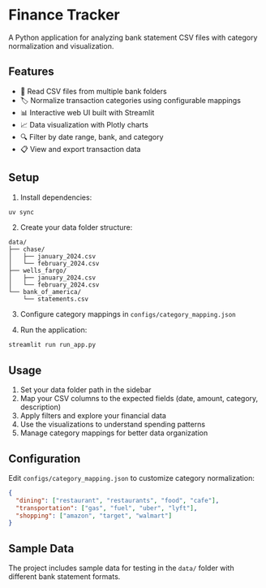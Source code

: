 # Finance Tracker

A Python application for analyzing bank statement CSV files with category normalization and visualization.

## Features

- 📁 Read CSV files from multiple bank folders
- 🏷️ Normalize transaction categories using configurable mappings
- 📊 Interactive web UI built with Streamlit
- 📈 Data visualization with Plotly charts
- 🔍 Filter by date range, bank, and category
- 📋 View and export transaction data

## Setup

1. Install dependencies:
```bash
uv sync
```

2. Create your data folder structure:
```
data/
├── chase/
│   ├── january_2024.csv
│   └── february_2024.csv
├── wells_fargo/
│   ├── january_2024.csv
│   └── february_2024.csv
└── bank_of_america/
    └── statements.csv
```

3. Configure category mappings in `configs/category_mapping.json`

4. Run the application:
```bash
streamlit run run_app.py
```

## Usage

1. Set your data folder path in the sidebar
2. Map your CSV columns to the expected fields (date, amount, category, description)
3. Apply filters and explore your financial data
4. Use the visualizations to understand spending patterns
5. Manage category mappings for better data organization

## Configuration

Edit `configs/category_mapping.json` to customize category normalization:

```json
{
  "dining": ["restaurant", "restaurants", "food", "cafe"],
  "transportation": ["gas", "fuel", "uber", "lyft"],
  "shopping": ["amazon", "target", "walmart"]
}
```

## Sample Data

The project includes sample data for testing in the `data/` folder with different bank statement formats.